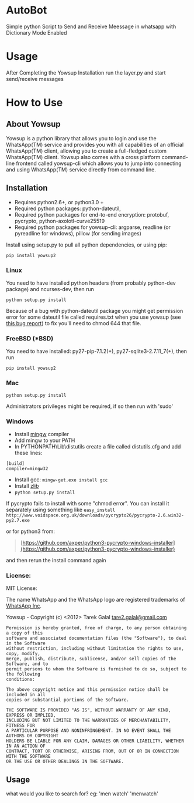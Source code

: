 # AutoBot
Simple python Script to Send and Receive Meessage in whatsapp with Dictionary Mode Enabled


# Usage
After Completing the Yowsup Installation run the layer.py and start send/receive messages


# How to Use

## About Yowsup
Yowsup is a python library that allows you to login and use the WhatsApp(TM) service and provides you with all capabilities of an official WhatsApp(TM) client, allowing you to create a full-fledged custom WhatsApp(TM) client. Yowsup also comes with a cross platform command-line frontend called yowsup-cli which allows you to jump into connecting and using WhatsApp(TM) service directly from command line.

## Installation

 - Requires python2.6+, or python3.0 +
 - Required python packages: python-dateutil,
 - Required python packages for end-to-end encryption: protobuf, pycrypto, python-axolotl-curve25519
 - Required python packages for yowsup-cli: argparse, readline (or pyreadline for windows), pillow (for sending images)

Install using setup.py to pull all python dependencies, or using pip:

```
pip install yowsup2
```

### Linux

You need to have installed python headers (from probably python-dev package) and ncurses-dev, then run
```
python setup.py install
```
Because of a bug with python-dateutil package you might get permission error for some dateutil file called requires.txt when you use yowsup (see [this bug report](https://bugs.launchpad.net/dateutil/+bug/1243202)) to fix you'll need to chmod 644 that file.

### FreeBSD (*BSD)
You need to have installed: py27-pip-7.1.2(+), py27-sqlite3-2.7.11_7(+), then run
```
pip install yowsup2
```

### Mac
```
python setup.py install
```
Administrators privileges might be required, if so then run with 'sudo'

### Windows

 - Install [mingw](http://www.mingw.org/) compiler
 - Add mingw to your PATH
 - In PYTHONPATH\Lib\distutils create a file called distutils.cfg and add these lines:

```
[build]
compiler=mingw32
```
 - Install gcc: ```mingw-get.exe install gcc```
 - Install [zlib](http://www.zlib.net/)
 - ```python setup.py install```

If pycrypto fails to install with some "chmod error". You can install it separately using something like
```easy_install http://www.voidspace.org.uk/downloads/pycrypto26/pycrypto-2.6.win32-py2.7.exe```

or for python3 from:

 > [https://github.com/axper/python3-pycrypto-windows-installer](https://github.com/axper/python3-pycrypto-windows-installer)

and then rerun the install command again


### License:
MIT License:

The name WhatsApp and the WhatsApp logo are registered trademarks of [WhatsApp Inc](http://www.whatsapp.com).

Yowsup -	Copyright (c) <2012> Tarek Galal <tare2.galal@gmail.com>

	Permission is hereby granted, free of charge, to any person obtaining a copy of this
	software and associated documentation files (the "Software"), to deal in the Software
	without restriction, including without limitation the rights to use, copy, modify,
	merge, publish, distribute, sublicense, and/or sell copies of the Software, and to
	permit persons to whom the Software is furnished to do so, subject to the following
	conditions:

	The above copyright notice and this permission notice shall be included in all
	copies or substantial portions of the Software.

	THE SOFTWARE IS PROVIDED "AS IS", WITHOUT WARRANTY OF ANY KIND, EXPRESS OR IMPLIED,
	INCLUDING BUT NOT LIMITED TO THE WARRANTIES OF MERCHANTABILITY, FITNESS FOR
	A PARTICULAR PURPOSE AND NONINFRINGEMENT. IN NO EVENT SHALL THE AUTHORS OR COPYRIGHT
	HOLDERS BE LIABLE FOR ANY CLAIM, DAMAGES OR OTHER LIABILITY, WHETHER IN AN ACTION OF
	CONTRACT, TORT OR OTHERWISE, ARISING FROM, OUT OF OR IN CONNECTION WITH THE SOFTWARE
	OR THE USE OR OTHER DEALINGS IN THE SOFTWARE.
## Usage
what would you like to search for?  eg: 'men watch' 'menwatch'



